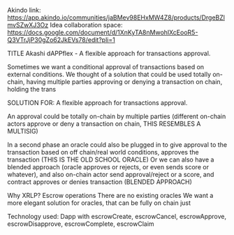 Akindo link: https://app.akindo.io/communities/jaBMev98EHxMW4Z8/products/DrgeBZlmvSZwXJ3Oz
Idea collaboration space: https://docs.google.com/document/d/1XnKyTA8nMwohlXcEooR5-Q3VTrJjP30gZo62JkEVs78/edit?pli=1

TITLE
Akashi dAPPflex - A flexible approach for transactions approval.

Sometimes we want a conditional approval of transactions based on external conditions.
We thought of a solution that could be used totally on-chain, having multiple parties approving or denying a transaction on chain, holding the trans


SOLUTION FOR:
A flexible approach for transactions approval.

An approval could be totally on-chain by multiple parties (different on-chain actors approve or deny a transaction on chain, THIS RESEMBLES A MULTISIG)

In a second phase an oracle could also be plugged in to give approval to the transaction based on off chain/real world conditions, approves the transaction (THIS IS THE OLD SCHOOL ORACLE)
Or we can also have a blended approach (oracle approves or rejects, or even sends score or whatever), and also on-chain actor send approval/reject or a score, and contract approves or denies transaction (BLENDED APPROACH)



Why XRLP?
Escrow operations
There are no existing oracles
We want a more elegant solution for oracles, that can be fully on chain just


Technology used:
Dapp with escrowCreate, escrowCancel, escrowApprove, escrowDisapprove, escrowComplete, escrowClaim
